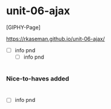 # unit-06-ajax

[GIPHY-Page]

https://rkaseman.github.io/unit-06-ajax/

- [ ] info pnd
  - [ ] info pnd
#
### Nice-to-haves added
#
- [ ] info pnd

